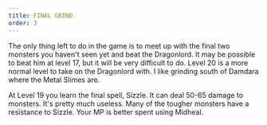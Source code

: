 ```yaml
---
title: FINAL GRIND
order: 3
---
```





The only thing left to do in the game is to meet up with the final two monsters
you haven't seen yet and beat the Dragonlord. It may be possible to beat him at
level 17, but it will be very difficult to do. Level 20 is a more normal level
to take on the Dragonlord with. I like grinding south of Damdara where the Metal
Slimes are.

At Level 19 you learn the final spell, Sizzle. It can deal 50-65 damage to
monsters. It's pretty much useless. Many of the tougher monsters have a
resistance to Sizzle. Your MP is better spent using Midheal.



